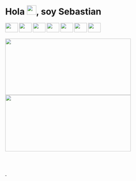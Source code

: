 <!-- 
<img align="right" height="590em" src="https://github.com/sebastian-huamani/sebastian-huamani/blob/main/bg.png"/> -->

<h1 align="left">Hola <img src="https://raw.githubusercontent.com/kaueMarques/kaueMarques/master/hi.gif" width="30px">, soy Sebastian</h1>

<div style='display: inline_block' >
  <img  height="30" width="40" src="https://cdn.jsdelivr.net/gh/devicons/devicon/icons/html5/html5-original.svg" />
  <img  height="30" width="40" src="https://cdn.jsdelivr.net/gh/devicons/devicon/icons/css3/css3-original.svg" />
  <img  height="30" width="40" src="https://cdn.jsdelivr.net/gh/devicons/devicon/icons/javascript/javascript-original.svg" />
  <img  height="30" width="40" src="https://cdn.jsdelivr.net/gh/devicons/devicon/icons/php/php-original.svg" />
  <img  height="30" width="40" src="https://cdn.jsdelivr.net/gh/devicons/devicon/icons/mysql/mysql-original.svg" />
  <img  height="30" width="40" src="https://cdn.jsdelivr.net/gh/devicons/devicon/icons/microsoftsqlserver/microsoftsqlserver-plain-wordmark.svg" />
  <img  height="30" width="40" src="https://cdn.jsdelivr.net/gh/devicons/devicon/icons/python/python-original.svg" />
</div>
<br>

<div align="left"  style='display: flex'>
  <a href="https://github.com/rafaballerini">
  <img height="180em" width="400em" src="https://github-readme-stats.vercel.app/api?username=sebastian-huamani&show_icons=true&theme=dark&include_all_commits=true&count_private=true"/>
  <img height="180em" width="400em"src="https://github-readme-stats.vercel.app/api/top-langs/?username=sebastian-huamani&layout=compact&langs_count=7&theme=dark"/>
</div>

<br><br>

<a href="https://twitter.com/datcanelita" target="_blank" rel="noopener noreferrer">
  <img src="https://img.shields.io/badge/Twitter-1DA1F2?style=for-the-badge&logo=twitter&logoColor=white" alt="">
</a>
<a href="https://linkedin.com/in/huamanitassara/" target="_blank" rel="noopener noreferrer">
  <img src="https://img.shields.io/badge/LinkedIn-0077B5?style=for-the-badge&logo=linkedin&logoColor=white" alt="">
</a>
